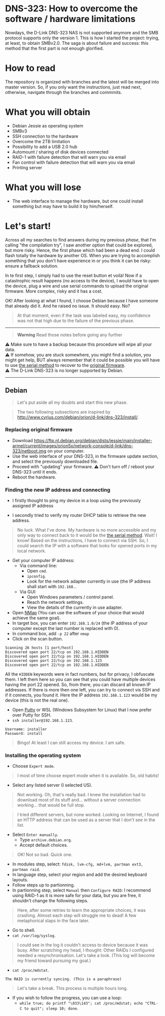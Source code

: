 # DNS-323: How to overcome the software / hardware limitations
Nowdays, the D-Link DNS-323 NAS is not supported anymore and the SMB protocol supports only the version 1. This is how I started the project: trying, at least, to obtain SMBv2.0. The saga is about failure and success: this method that the first part is not enough glorified.

# How to read
The repository is organized with branches and the latest will be merged into master version. So, if you only want the instructions, just read next, otherwise, navigate through the branches and commmits.

# What you will obtain
- Debian Jessie as operating system
- SMBv3
- SSH connection to the hardware
- Overcome the 2TB limitation
- Possibility to add a USB 2.0 hub
- Automount / sharing of disk devices connected
- RAID-1 with failure detection that will warn you via email
- Fan control with failure detection that will warn you via email
- Printing server

# What you will lose
- The web interface to manage the hardware, but one could install something but may have to build it by him/herself.

# Let's start!

Across all my searches to find answers during my previous *phase*, that I'm calling "the compilation try", I saw another option that could be explored, but more risky. Hence, the first phase which had been a dead end. I could flash totally the hardware by another OS. When you are trying to accomplish something that you don't have experience in or you think it can be risky: ensure a fallback solution. 

In te first step, I simply had to use the reset button et voilà! Now if a catastrophic result happens (no access to the device), I would have to open the device, plug a wire and use serial commands to upload the original firmware. More complex, risky and it has a cost.

OK! After looking at what I found, I choose Debian because I have someone that already did it. And he raised no issue. It should easy. No?

> At that moment, even if the task was labeled easy, my confidence was not that high due to the failure of the previous phase.

---

> __Warning__ Read those notes before going any further

⚠ Make sure to have a backup because this procedure will wipe all your data.\
⚠ If somehow, you are stuck somewhere, you might find a solution, you might get help, BUT always remember that it could be possible you will have to use [the serial method](http://www.cyrius.com/debian/orion/d-link/dns-323/recovery/) to recover to the [original firmware](https://ftp.dlink.ca/ftp/PRODUCTS/DNS-323/DNS-323_FIRMWARE_1.10.ZIP).\
⚠ The D-Link DNS-323 is no longer supported by Debian.

---

## Debian

> Let's put aside all my doubts and start this new phase.

> The two following subsections are inspired by http://www.cyrius.com/debian/orion/d-link/dns-323/install/.

### Replacing original firmware

- Download https://ftp.nl.debian.org/debian/dists/jessie/main/installer-armel/current/images/orion5x/network-console/d-link/dns-323/netboot.img on your computer.
- Use the web interface of your DNS-323, in the firmware update section, and select the previously downloaded file.
- Proceed with "updating" your firmware. ⚠ Don't turn off / reboot your DNS-323 until it ends.
- Reboot the hardware.

### Finding the new IP address and connecting

- I firstly thought to ping my device in a loop using the previously assigned IP address

- I secondly tried to verify my router DHCP table to retrieve the new address.

> No luck. What I've done. My hardware is no more accessible and my only way to connect back to it would be the [the serial method](http://www.cyrius.com/debian/orion/d-link/dns-323/recovery/). Wait! I know! Based on the instructions, I have to connect via SSH. So, I could search the IP with a software that looks for opened ports in my local network.

- Get your computer IP address:
    - Via command line:
        - Open `cmd`.
        - `ipconfig`.
        - Look for the network adapter currently in use (the IP address shall start with `192.168.`.
    - Via GUI:
        - Open Windows parameters / control panel.
        - Reach the network settings.
        - View the details of the currently in use adapter.
- Open [NMap](https://nmap.org/) (You can use the software of your choice that would achieve the same goal).
- In target box, you can enter `192.168.1.0/24` (the IP address of your computer except the last number is replaced with 0).
- In command box, add `-p 22` after `nmap`
- Click on the scan button.

```
Scanning 26 hosts [1 port/host]
Discovered open port 22/tcp on 192.168.1.HIDDEN
Discovered open port 22/tcp on 192.168.1.HIDDEN
Discovered open port 22/tcp on 192.168.1.123
Discovered open port 22/tcp on 192.168.1.HIDDEN
```

All the `HIDDEN` keywords were in fact numbers, but for privacy, I obfuscate them. I left them here so you can see that you could have multiple devices having the port 22 opened. So, from there, you can discard all known IP addresses. If there is more then one left, you can try to connect vis SSH and if it connects, you found it. Here the IP address `192.168.1.123` would be my device (this is not the real one).

- Open [Putty](https://www.putty.org/) or WSL (Windows Subsystem for Linux) that I now prefer over Putty for SSH.
- `ssh installer@192.168.1.123`.

```
Username: installer
Password: install
```

> Bingo! At least I can still access my device. I am safe.

### Installing the operating system

- Choose `Expert mode`.

> I most of time choose expert mode when it is available. So, old habits!

- Select any listed server (I selected US).

> Not working. Oh, that's really bad. I knew the installation had to download most of its stuff and... without a server connection working... that would be full stop.

> I tried different servers, but none worked. Looking on Internet, I found an HTTP address that can be used as a server that I don't see in the list.

- Select `Enter manually`.
    - Type `archive.debian.org`.
    - Accept default choices.

> OK! Not so bad. Quick one.

- In modules step, select: `fdisk, lvm-cfg, md+lvm, partman ext3, partman raid`.
- In language step, select your region and add the desired keyboard layouts.
- Follow steps up to partionning.
- In partionning step, select `Manual` then `Configure RAID`: I recommend using RAID-1 as it is more safe for your data, but you are free, it shouldn't change the following steps.

> Here, after some retries to learn the appropriate choices, it was crashing. Almost each step will struggle me to dead! A few metaphorical slaps in the face later.

- Go to shell.
- `cat /var/log/syslog`.

> I could see in the log it couldn't access to device because it was busy. After scratching my head, I thought: Other RAIDs I configured needed a resynchronisation. Let's take a look. (This log will become my friend toward pursuing my goal.)

- `cat /proc/mdstat`.

```
The RAID is currently syncing. (This is a paraphrase)
```

> Let's take a break. This process is multiple hours long.

- If you wish to follow the progress, you can use a loop:
    - `while true; do printf "\033\143"; cat /proc/mdstat; echo "CTRL-C to quit"; sleep 10; done`.
